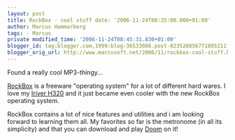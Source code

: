 ```yaml
---
layout: post
title: RockBox - cool stuff date: '2006-11-24T08:35:00.000+01:00'
author: Marcus Hammarberg
tags: - Marcus
private modified_time: '2006-11-24T08:45:31.830+01:00'
blogger_id: tag:blogger.com,1999:blog-36533086.post-8235260567718952117
blogger_orig_url: http://www.marcusoft.net/2006/11/rockbox-cool-stuff.html
---
```


Found a
really cool MP3-thingy...

[RockBox](http://www.rockbox.org/) is a freeware "operating system" for
a lot of different hard wares. I love my [Iriver
H320](http://www.iriver.com/html/product/prpa_product.asp?pidx=42) and
it just became even cooler with the new RockBox operating system.

RockBox contains a lot of nice features and utilities and i am looking
forward to learning them all. My favorites so far is the metronome (in
all its simplicity) and that you can download and play
[Doom](http://www.rockbox.org/twiki/bin/view/Main/PluginDoom) on it!
